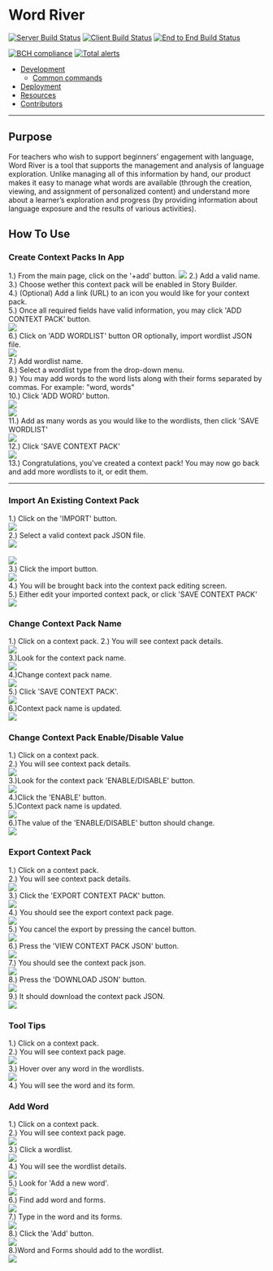 
# Word River

[![Server Build Status](../../actions/workflows/server.yml/badge.svg)](../../actions/workflows/server.yml)
[![Client Build Status](../../actions/workflows/client.yaml/badge.svg)](../../actions/workflows/client.yaml)
[![End to End Build Status](../../actions/workflows/e2e.yaml/badge.svg)](../../actions/workflows/e2e.yaml)

[![BCH compliance](https://bettercodehub.com/edge/badge/UMM-CSci-3601-S21/it-3-geduk?branch=main)](https://bettercodehub.com/)
[![Total alerts](https://img.shields.io/lgtm/alerts/g/UMM-CSci-3601-S21/it-3-geduk.svg?logo=lgtm&logoWidth=18)](https://lgtm.com/projects/g/UMM-CSci-3601-S21/it-3-geduk/alerts/)
- [Development](#development)
  - [Common commands](#common-commands)
- [Deployment](#deployment)
- [Resources](#resources)
- [Contributors](#contributors)
---

## Purpose

For teachers who wish to support beginners’ engagement with language,
Word River is a tool that supports the management and analysis of language exploration.
Unlike managing all of this information by hand, our product makes it easy to manage what words are available (through the creation, viewing, and assignment of personalized content) and understand more about a learner’s exploration and progress (by providing information about language exposure and the results of various activities).

## How To Use

### Create Context Packs In App
1.) From the main page, click on the '+add' button.
![](readme-images/create-button.png)
2.) Add a valid name.<br>
3.) Choose wether this context pack will be enabled in Story Builder.<br>
4.) (Optional) Add a link (URL) to an icon you would like for your context pack.<br>
5.) Once all required fields have valid information, you may click 'ADD CONTEXT PACK' button.<br>
![](readme-images/add-info.png)<br>
6.) Click on 'ADD WORDLIST' button OR optionally, import wordlist JSON file.<br> 
![](readme-images/add-wordlist.png)<br>
7.) Add wordlist name.<br>
8.) Select a wordlist type from the drop-down menu. <br>
9.) You may add words to the word lists along with their forms separated by commas. For example: "word, words"<br>
10.) Click 'ADD WORD' button.<br>
![](readme-images/wordlist-information.png)<br>
![](readme-images/add-words.png)<br>
11.) Add as many words as you would like to the wordlists, then click 'SAVE WORDLIST'<br>
![](readme-images/save-wordlist.png)<br>
12.) Click 'SAVE CONTEXT PACK'<br>
![](readme-images/save-context-pack.png)<br>
13.) Congratulations, you've created a context pack! You may now go back and add more wordlists to it, or edit them.<br>

---
### Import An Existing Context Pack
1.) Click on the 'IMPORT' button.<br>
![](readme-images/import-context-pack.png) <br>
2.) Select a valid context pack JSON file. <br>
![](readme-images/the-JSON.png) <br><br>
![](readme-images/select-json-file.png)<br>
3.) Click the import button. <br>
![](readme-images/click-import-button.png) <br>
4.) You will be brought back into the context pack editing screen.<br>
5.) Either edit your imported context pack, or click 'SAVE CONTEXT PACK'<br>
![](readme-images/save-context-pack.png)

### Change Context Pack Name
1.) Click on a context pack.
2.) You will see context pack details. <br>
![](readme-images/details.png) <br>
3.)Look for the context pack name.<br>
![](readme-images/name.png) <br>
4.)Change context pack name.<br>
![](readme-images/editname.png) <br>
5.) Click 'SAVE CONTEXT PACK'.<br>
![](readme-images/save-context-pack.png)<br>
6.)Context pack name is updated.<br>
![](readme-images/updated.png) <br>

### Change Context Pack Enable/Disable Value
1.) Click on a context pack. <br>
2.) You will see context pack details. <br>
![](readme-images/details.png) <br>
3.)Look for the context pack 'ENABLE/DISABLE' button.<br>
![](readme-images/enable.png) <br>
4.)Click the 'ENABLE' button. <br>
5.)Context pack name is updated.<br>
![](readme-images/updated.png) <br>
6.)The value of the 'ENABLE/DISABLE' button should change.<br>
![](readme-images/disable.png) <br>
### Export Context Pack
1.) Click on a context pack.<br>
2.) You will see context pack details. <br>
![](readme-images/details.png) <br>
3.) Click the 'EXPORT CONTEXT PACK' button.<br>
![](readme-images/export.png) <br>
4.) You should see the export context pack page.<br>
![](readme-images/exportpage.png) <br>
5.) You cancel the export by pressing the cancel button.<br>
![](readme-images/cancel.png) <br>
6.) Press the 'VIEW CONTEXT PACK JSON' button.<br>
![](readme-images/jsonbutton.png) <br>
7.) You should see the context pack json.<br>
![](readme-images/json.png) <br>
8.) Press the 'DOWNLOAD JSON' button.<br>
![](readme-images/downloadjson.png) <br>
9.) It should download the context pack JSON.<br>
![](readme-images/finishdownload.png) <br>

### Tool Tips
1.) Click on a context pack.<br>
2.) You will see context pack page.<br>
![](readme-images/contextpackpage.png) <br>
3.) Hover over any word in the wordlists.<br>
![](readme-images/screen.png) <br>
4.) You will see the word and its form.<br>


### Add Word
1.) Click on a context pack. <br>
2.) You will see context pack page.<br>
![](readme-images/contextpackpage.png) <br>
3.) Click a wordlist.<br>
![](readme-images/wordlist.png) <br>
4.) You will see the wordlist details.<br>
![](readme-images/wordlistdetail.png) <br>
5.) Look for 'Add a new word'.<br>
![](readme-images/lookforadd.png) <br>
6.) Find add word and forms.<br>
![](readme-images/addword.png) <br>
7.) Type in the word and its forms.<br>
![](readme-images/formtwo.png) <br>
8.) Click the 'Add' button.<br>
![](readme-images/add.png) <br>
8.)Word and Forms should add to the wordlist.<br>
![](readme-images/wordadded.png) <br>
<br>
